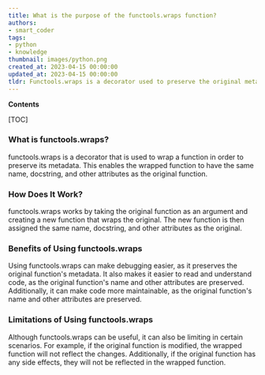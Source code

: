 ```yaml
---
title: What is the purpose of the functools.wraps function?
authors:
- smart_coder
tags:
- python
- knowledge
thumbnail: images/python.png
created_at: 2023-04-15 00:00:00
updated_at: 2023-04-15 00:00:00
tldr: Functools.wraps is a decorator used to preserve the original metadata of a wrapped function, such as its name, docstring, and arguments list.
---
```


**Contents**

[TOC]

### What is functools.wraps?

functools.wraps is a decorator that is used to wrap a function in order to preserve its metadata. This enables the wrapped function to have the same name, docstring, and other attributes as the original function.

### How Does It Work?

functools.wraps works by taking the original function as an argument and creating a new function that wraps the original. The new function is then assigned the same name, docstring, and other attributes as the original.

### Benefits of Using functools.wraps

Using functools.wraps can make debugging easier, as it preserves the original function's metadata. It also makes it easier to read and understand code, as the original function's name and other attributes are preserved. Additionally, it can make code more maintainable, as the original function's name and other attributes are preserved.

### Limitations of Using functools.wraps

Although functools.wraps can be useful, it can also be limiting in certain scenarios. For example, if the original function is modified, the wrapped function will not reflect the changes. Additionally, if the original function has any side effects, they will not be reflected in the wrapped function.
